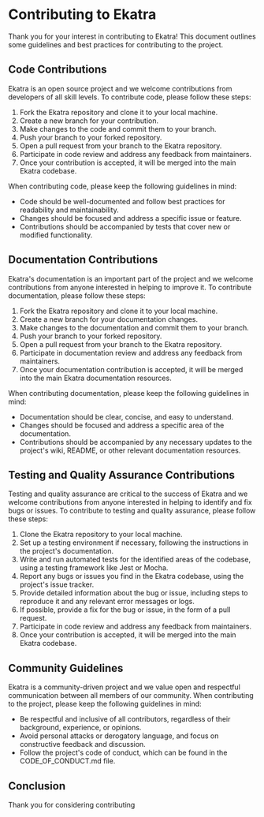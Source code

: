 # Contributing to Ekatra

Thank you for your interest in contributing to Ekatra! This document outlines some guidelines and best practices for contributing to the project.

## Code Contributions

Ekatra is an open source project and we welcome contributions from developers of all skill levels. To contribute code, please follow these steps:

1. Fork the Ekatra repository and clone it to your local machine.
2. Create a new branch for your contribution.
3. Make changes to the code and commit them to your branch.
4. Push your branch to your forked repository.
5. Open a pull request from your branch to the Ekatra repository.
6. Participate in code review and address any feedback from maintainers.
7. Once your contribution is accepted, it will be merged into the main Ekatra codebase.

When contributing code, please keep the following guidelines in mind:

- Code should be well-documented and follow best practices for readability and maintainability.
- Changes should be focused and address a specific issue or feature.
- Contributions should be accompanied by tests that cover new or modified functionality.

## Documentation Contributions

Ekatra's documentation is an important part of the project and we welcome contributions from anyone interested in helping to improve it. To contribute documentation, please follow these steps:

1. Fork the Ekatra repository and clone it to your local machine.
2. Create a new branch for your documentation changes.
3. Make changes to the documentation and commit them to your branch.
4. Push your branch to your forked repository.
5. Open a pull request from your branch to the Ekatra repository.
6. Participate in documentation review and address any feedback from maintainers.
7. Once your documentation contribution is accepted, it will be merged into the main Ekatra documentation resources.

When contributing documentation, please keep the following guidelines in mind:

- Documentation should be clear, concise, and easy to understand.
- Changes should be focused and address a specific area of the documentation.
- Contributions should be accompanied by any necessary updates to the project's wiki, README, or other relevant documentation resources.

## Testing and Quality Assurance Contributions

Testing and quality assurance are critical to the success of Ekatra and we welcome contributions from anyone interested in helping to identify and fix bugs or issues. To contribute to testing and quality assurance, please follow these steps:

1. Clone the Ekatra repository to your local machine.
2. Set up a testing environment if necessary, following the instructions in the project's documentation.
3. Write and run automated tests for the identified areas of the codebase, using a testing framework like Jest or Mocha.
4. Report any bugs or issues you find in the Ekatra codebase, using the project's issue tracker.
5. Provide detailed information about the bug or issue, including steps to reproduce it and any relevant error messages or logs.
6. If possible, provide a fix for the bug or issue, in the form of a pull request.
7. Participate in code review and address any feedback from maintainers.
8. Once your contribution is accepted, it will be merged into the main Ekatra codebase.

## Community Guidelines

Ekatra is a community-driven project and we value open and respectful communication between all members of our community. When contributing to the project, please keep the following guidelines in mind:

- Be respectful and inclusive of all contributors, regardless of their background, experience, or opinions.
- Avoid personal attacks or derogatory language, and focus on constructive feedback and discussion.
- Follow the project's code of conduct, which can be found in the CODE_OF_CONDUCT.md file.

## Conclusion

Thank you for considering contributing
